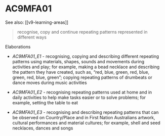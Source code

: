 
# AC9MFA01 

See also: [[v9-learning-areas]]

> recognise, copy and continue repeating patterns represented in different ways

Elaborations


- _AC9MFA01_E1_ - recognising, copying and describing different repeating patterns using materials, shapes, sounds and movements during activities and play; for example, making a bead necklace and describing the pattern they have created, such as, “red, blue, green, red, blue, green, red, blue, green”; copying repeating patterns of drumbeats or dance moves during music activities

- _AC9MFA01_E2_ - recognising repeating patterns used at home and in daily activities to help make tasks easier or to solve problems; for example, setting the table to eat

- _AC9MFA01_E3_ - recognising and describing repeating patterns that can be observed on Country/Place and in First Nation Australians artwork, cultural performances and material cultures; for example, shell and seed necklaces, dances and songs
